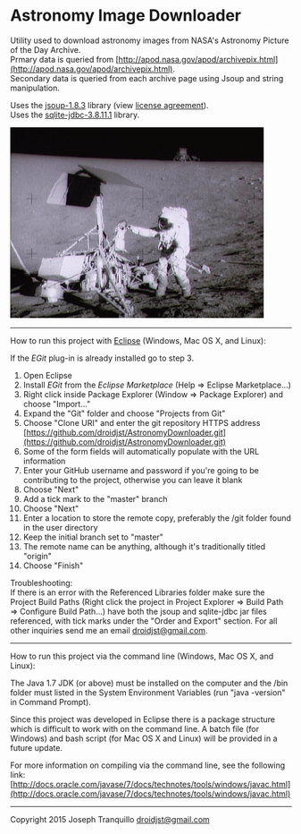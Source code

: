 Astronomy Image Downloader
===

Utility used to download astronomy images from NASA's Astronomy Picture of the Day Archive.  
Prmary data is queried from [http://apod.nasa.gov/apod/archivepix.html](http://apod.nasa.gov/apod/archivepix.html).  
Secondary data is queried from each archive page using Jsoup and string manipulation.

Uses the [jsoup-1.8.3](http://jsoup.org/) library (view [license agreement](http://jsoup.org/license)).  
Uses the [sqlite-jdbc-3.8.11.1](https://www.sqlite.org/) library.  


![Apollo 12 astronauts Conrad and Bean retrieve parts from the Surveyor](survey_ap12.gif "Apollo 12 Visits Surveyor 3")

***

How to run this project with [Eclipse](https://eclipse.org/) (Windows, Mac OS X, and Linux):  

If the *EGit* plug-in is already installed go to step 3.  

1. Open Eclipse
2. Install *EGit* from the *Eclipse Marketplace*  (Help => Eclipse Marketplace...)
3. Right click inside Package Explorer (Window => Package Explorer) and choose "Import..." 
1. Expand the "Git" folder and choose "Projects from Git"
2. Choose "Clone URI" and enter the git repository HTTPS address [https://github.com/droidjst/AstronomyDownloader.git](https://github.com/droidjst/AstronomyDownloader.git)
3. Some of the form fields will automatically populate with the URL information
1. Enter your GitHub username and password if you're going to be contributing to the project, otherwise you can leave it blank
2. Choose "Next"
3. Add a tick mark to the "master" branch
1. Choose "Next"
2. Enter a location to store the remote copy, preferably the /git folder found in the user directory
3. Keep the initial branch set to "master"
1. The remote name can be anything, although it's traditionally titled "origin"
2. Choose "Finish"

Troubleshooting:    
If there is an error with the Referenced Libraries folder make sure the Project Build Paths (Right click the project in Project Explorer => Build Path => Configure Build Path...) have both the jsoup and sqlite-jdbc jar files referenced, with tick marks under the "Order and Export" section.  For all other inquiries send me an email droidjst@gmail.com.  

***

How to run this project via the command line (Windows, Mac OS X, and Linux):

The Java 1.7 JDK (or above) must be installed on the computer and the /bin folder must listed in the System Environment Variables (run "java -version" in Command Prompt).  

Since this project was developed in Eclipse there is a package structure which is difficult to work with on the command line.  A batch file (for Windows) and bash script (for Mac OS X and Linux) will be provided in a future update.  

For more information on compiling via the command line, see the following link:  [http://docs.oracle.com/javase/7/docs/technotes/tools/windows/javac.html](http://docs.oracle.com/javase/7/docs/technotes/tools/windows/javac.html)

***

Copyright 2015 Joseph Tranquillo <droidjst@gmail.com>  

